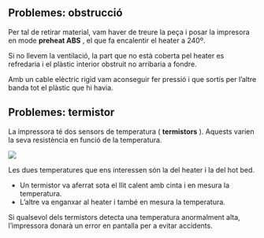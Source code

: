 ## Problemes: obstrucció

Per tal de retirar material, vam haver de treure la peça i posar la impresora en mode  __preheat ABS__ , el que fa encalentir el heater a 240º.

Si no llevem la ventilació, la part que no està coberta pel heater es refredaria i el plàstic interior obstruit no arribaria a fondre.

Amb un cable elèctric rigid vam aconseguir fer pressió i que sortís per l’altre banda tot el plàstic que hi havia.

## Problemes: termistor

La impressora té dos sensors de temperatura ( __termistors__ ). Aquests varien la seva resistència en funció de la temperatura.

![](img/Impressora%203D29.jpg)

Les dues temperatures que ens interessen són la del heater i la del hot bed.

- Un termistor va aferrat sota el llit calent amb cinta i en mesura la temperatura.
- L’altre va enganxar al heater i també en mesura la temperatura.

Si qualsevol dels termistors detecta una temperatura anormalment alta, l’impressora donarà un error en pantalla per a evitar accidents.